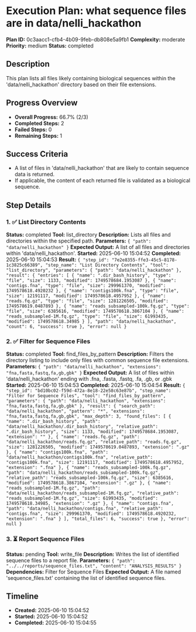 # Execution Plan: what sequence files are in data/nelli_hackathon

**Plan ID:** 0c3aacc1-cfb4-4b09-9feb-db808e5a9fb1
**Complexity:** moderate
**Priority:** medium
**Status:** completed

## Description
This plan lists all files likely containing biological sequences within the 'data/nelli_hackathon' directory based on their file extensions.

## Progress Overview
- **Overall Progress:** 66.7% (2/3)
- **Completed Steps:** 2
- **Failed Steps:** 0
- **Remaining Steps:** 1

## Success Criteria
- A list of files in 'data/nelli_hackathon' that are likely to contain sequence data is returned.
- If applicable, the content of each returned file is validated as a biological sequence.

## Step Details

### 1. ✅ List Directory Contents

**Status:** completed
**Tool:** list_directory
**Description:** Lists all files and directories within the specified path.
**Parameters:** `{
  "path": "data/nelli_hackathon"
}`
**Expected Output:** A list of all files and directories within 'data/nelli_hackathon'.
**Started:** 2025-06-10 15:04:52
**Completed:** 2025-06-10 15:04:53
**Result:** `{
  "step_id": "7e2e8355-ffe3-45c5-8178-1c3825c66389",
  "step_name": "List Directory Contents",
  "tool": "list_directory",
  "parameters": {
    "path": "data/nelli_hackathon"
  },
  "result": {
    "entries": [
      {
        "name": ".dir_bash_history",
        "type": "file",
        "size": 1133,
        "modified": 1749578684.1953087
      },
      {
        "name": "contigs.fna",
        "type": "file",
        "size": 299961370,
        "modified": 1749578618.4920232
      },
      {
        "name": "contigs100k.fna",
        "type": "file",
        "size": 12191117,
        "modified": 1749578618.4957952
      },
      {
        "name": "reads.fq.gz",
        "type": "file",
        "size": 1281226505,
        "modified": 1749578619.0487893
      },
      {
        "name": "reads_subsampled-100k.fq.gz",
        "type": "file",
        "size": 6385616,
        "modified": 1749578618.3867104
      },
      {
        "name": "reads_subsampled-1M.fq.gz",
        "type": "file",
        "size": 61993435,
        "modified": 1749578618.34985
      }
    ],
    "path": "data/nelli_hackathon",
    "count": 6,
    "success": true
  },
  "error": null
}`

### 2. ✅ Filter for Sequence Files

**Status:** completed
**Tool:** find_files_by_pattern
**Description:** Filters the directory listing to include only files with common sequence file extensions.
**Parameters:** `{
  "path": "data/nelli_hackathon",
  "extensions": "fna,fasta,fastq,fa,gb,gbk"
}`
**Expected Output:** A list of files within 'data/nelli_hackathon' ending with .fna, .fasta, .fastq, .fa, .gb, or .gbk
**Started:** 2025-06-10 15:04:53
**Completed:** 2025-06-10 15:04:54
**Result:** `{
  "step_id": "bd10bc02-f59d-472a-8e18-22e58c63e87b",
  "step_name": "Filter for Sequence Files",
  "tool": "find_files_by_pattern",
  "parameters": {
    "path": "data/nelli_hackathon",
    "extensions": "fna,fasta,fastq,fa,gb,gbk"
  },
  "result": {
    "search_path": "data/nelli_hackathon",
    "pattern": "*",
    "extensions": "fna,fasta,fastq,fa,gb,gbk",
    "max_depth": 3,
    "found_files": [
      {
        "name": ".dir_bash_history",
        "path": "data/nelli_hackathon/.dir_bash_history",
        "relative_path": ".dir_bash_history",
        "size": 1133,
        "modified": 1749578684.1953087,
        "extension": ""
      },
      {
        "name": "reads.fq.gz",
        "path": "data/nelli_hackathon/reads.fq.gz",
        "relative_path": "reads.fq.gz",
        "size": 1281226505,
        "modified": 1749578619.0487893,
        "extension": ".gz"
      },
      {
        "name": "contigs100k.fna",
        "path": "data/nelli_hackathon/contigs100k.fna",
        "relative_path": "contigs100k.fna",
        "size": 12191117,
        "modified": 1749578618.4957952,
        "extension": ".fna"
      },
      {
        "name": "reads_subsampled-100k.fq.gz",
        "path": "data/nelli_hackathon/reads_subsampled-100k.fq.gz",
        "relative_path": "reads_subsampled-100k.fq.gz",
        "size": 6385616,
        "modified": 1749578618.3867104,
        "extension": ".gz"
      },
      {
        "name": "reads_subsampled-1M.fq.gz",
        "path": "data/nelli_hackathon/reads_subsampled-1M.fq.gz",
        "relative_path": "reads_subsampled-1M.fq.gz",
        "size": 61993435,
        "modified": 1749578618.34985,
        "extension": ".gz"
      },
      {
        "name": "contigs.fna",
        "path": "data/nelli_hackathon/contigs.fna",
        "relative_path": "contigs.fna",
        "size": 299961370,
        "modified": 1749578618.4920232,
        "extension": ".fna"
      }
    ],
    "total_files": 6,
    "success": true
  },
  "error": null
}`

### 3. ⏳ Report Sequence Files

**Status:** pending
**Tool:** write_file
**Description:** Writes the list of identified sequence files to a report file.
**Parameters:** `{
  "path": "../../reports/sequence_files.txt",
  "content": "ANALYSIS_RESULTS"
}`
**Dependencies:** Filter for Sequence Files
**Expected Output:** A file named 'sequence_files.txt' containing the list of identified sequence files.


## Timeline

- **Created:** 2025-06-10 15:04:52
- **Started:** 2025-06-10 15:04:52
- **Completed:** 2025-06-10 15:04:55
